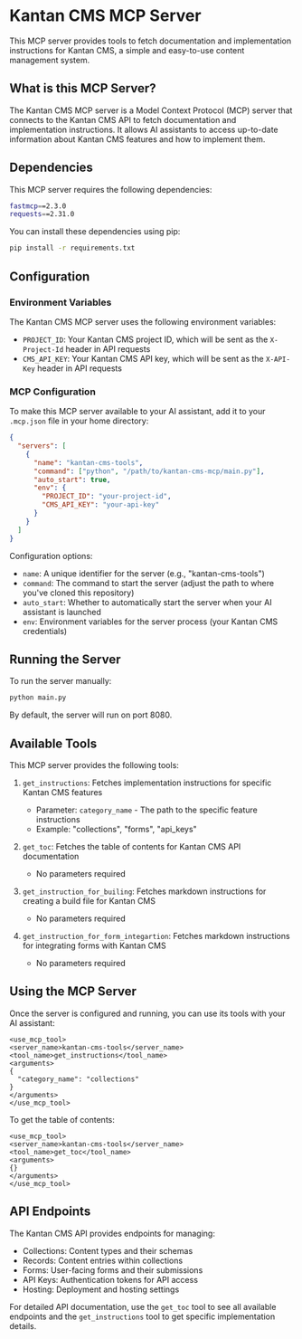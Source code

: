 # Kantan CMS MCP Server

This MCP server provides tools to fetch documentation and implementation instructions for Kantan CMS, a simple and easy-to-use content management system.

## What is this MCP Server?

The Kantan CMS MCP server is a Model Context Protocol (MCP) server that connects to the Kantan CMS API to fetch documentation and implementation instructions. It allows AI assistants to access up-to-date information about Kantan CMS features and how to implement them.

## Dependencies

This MCP server requires the following dependencies:

```bash
fastmcp==2.3.0
requests==2.31.0
```

You can install these dependencies using pip:

```bash
pip install -r requirements.txt
```

## Configuration

### Environment Variables

The Kantan CMS MCP server uses the following environment variables:

- `PROJECT_ID`: Your Kantan CMS project ID, which will be sent as the `X-Project-Id` header in API requests
- `CMS_API_KEY`: Your Kantan CMS API key, which will be sent as the `X-API-Key` header in API requests

### MCP Configuration

To make this MCP server available to your AI assistant, add it to your `.mcp.json` file in your home directory:

```json
{
  "servers": [
    {
      "name": "kantan-cms-tools",
      "command": ["python", "/path/to/kantan-cms-mcp/main.py"],
      "auto_start": true,
      "env": {
        "PROJECT_ID": "your-project-id",
        "CMS_API_KEY": "your-api-key"
      }
    }
  ]
}
```

Configuration options:

- `name`: A unique identifier for the server (e.g., "kantan-cms-tools")
- `command`: The command to start the server (adjust the path to where you've cloned this repository)
- `auto_start`: Whether to automatically start the server when your AI assistant is launched
- `env`: Environment variables for the server process (your Kantan CMS credentials)

## Running the Server

To run the server manually:

```bash
python main.py
```

By default, the server will run on port 8080.

## Available Tools

This MCP server provides the following tools:

1. `get_instructions`: Fetches implementation instructions for specific Kantan CMS features
   - Parameter: `category_name` - The path to the specific feature instructions
   - Example: "collections", "forms", "api_keys"

2. `get_toc`: Fetches the table of contents for Kantan CMS API documentation
   - No parameters required

3. `get_instruction_for_builing`: Fetches markdown instructions for creating a build file for Kantan CMS
   - No parameters required

4. `get_instruction_for_form_integartion`: Fetches markdown instructions for integrating forms with Kantan CMS
   - No parameters required

## Using the MCP Server

Once the server is configured and running, you can use its tools with your AI assistant:

```
<use_mcp_tool>
<server_name>kantan-cms-tools</server_name>
<tool_name>get_instructions</tool_name>
<arguments>
{
  "category_name": "collections"
}
</arguments>
</use_mcp_tool>
```

To get the table of contents:

```
<use_mcp_tool>
<server_name>kantan-cms-tools</server_name>
<tool_name>get_toc</tool_name>
<arguments>
{}
</arguments>
</use_mcp_tool>
```

## API Endpoints

The Kantan CMS API provides endpoints for managing:

- Collections: Content types and their schemas
- Records: Content entries within collections
- Forms: User-facing forms and their submissions
- API Keys: Authentication tokens for API access
- Hosting: Deployment and hosting settings

For detailed API documentation, use the `get_toc` tool to see all available endpoints and the `get_instructions` tool to get specific implementation details.
